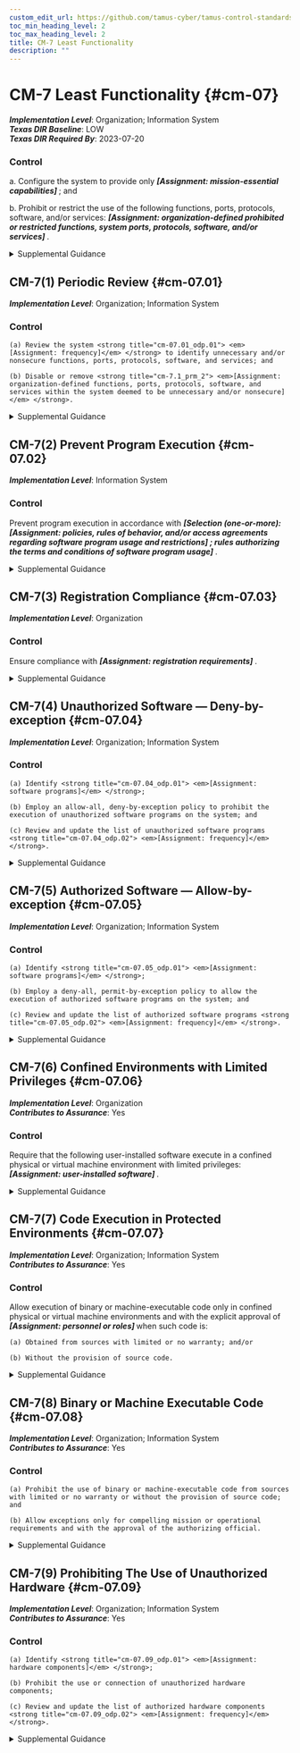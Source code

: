 ```yaml
---
custom_edit_url: https://github.com/tamus-cyber/tamus-control-standards/tree/main/content/tamus.edu/TAMUS_profile.xml
toc_min_heading_level: 2
toc_max_heading_level: 2
title: CM-7 Least Functionality
description: ""
---
```


# CM-7 Least Functionality {#cm-07}

_**Implementation Level**_: Organization; Information System\
_**Texas DIR Baseline**_: LOW\
_**Texas DIR Required By**_: 2023-07-20

### Control



a. Configure the system to provide only <strong title="cm-07_odp.01"> <em>[Assignment: mission-essential capabilities]</em> </strong> ; and

b. Prohibit or restrict the use of the following functions, ports, protocols, software, and/or services: <strong title="cm-7_prm_2"> <em>[Assignment: organization-defined prohibited or restricted functions, system ports, protocols, software, and/or services]</em> </strong>.


<details><summary>Supplemental Guidance</summary>Systems provide a wide variety of functions and services. Some of the functions and services routinely provided by default may not be necessary to support essential organizational missions, functions, or operations. Additionally, it is sometimes convenient to provide multiple services from a single system component, but doing so increases risk over limiting the services provided by that single component. Where feasible, organizations limit component functionality to a single function per component. Organizations consider removing unused or unnecessary software and disabling unused or unnecessary physical and logical ports and protocols to prevent unauthorized connection of components, transfer of information, and tunneling. Organizations employ network scanning tools, intrusion detection and prevention systems, and end-point protection technologies, such as firewalls and host-based intrusion detection systems, to identify and prevent the use of prohibited functions, protocols, ports, and services. Least functionality can also be achieved as part of the fundamental design and development of the system (see [SA-8](/catalog/sa/sa-08#sa-08), [SC-2](/catalog/sc/sc-02#sc-02) , and [SC-3](/catalog/sc/sc-03#sc-03)).</details>


## CM-7(1) Periodic Review {#cm-07.01}

_**Implementation Level**_: Organization; Information System

### Control



    (a) Review the system <strong title="cm-07.01_odp.01"> <em>[Assignment: frequency]</em> </strong> to identify unnecessary and/or nonsecure functions, ports, protocols, software, and services; and

    (b) Disable or remove <strong title="cm-7.1_prm_2"> <em>[Assignment: organization-defined functions, ports, protocols, software, and services within the system deemed to be unnecessary and/or nonsecure]</em> </strong>.


<details><summary>Supplemental Guidance</summary>Organizations review functions, ports, protocols, and services provided by systems or system components to determine the functions and services that are candidates for elimination. Such reviews are especially important during transition periods from older technologies to newer technologies (e.g., transition from IPv4 to IPv6). These technology transitions may require implementing the older and newer technologies simultaneously during the transition period and returning to minimum essential functions, ports, protocols, and services at the earliest opportunity. Organizations can either decide the relative security of the function, port, protocol, and/or service or base the security decision on the assessment of other entities. Unsecure protocols include Bluetooth, FTP, and peer-to-peer networking.</details>


## CM-7(2) Prevent Program Execution {#cm-07.02}

_**Implementation Level**_: Information System

### Control

Prevent program execution in accordance with <strong title="cm-07.02_odp.01"> <em>[Selection (one-or-more): <strong title="cm-07.02_odp.02"> <em>[Assignment: policies, rules of behavior, and/or access agreements regarding software program usage and restrictions]</em> </strong>; rules authorizing the terms and conditions of software program usage]</em> </strong>.


<details><summary>Supplemental Guidance</summary>Prevention of program execution addresses organizational policies, rules of behavior, and/or access agreements that restrict software usage and the terms and conditions imposed by the developer or manufacturer, including software licensing and copyrights. Restrictions include prohibiting auto-execute features, restricting roles allowed to approve program execution, permitting or prohibiting specific software programs, or restricting the number of program instances executed at the same time.</details>


## CM-7(3) Registration Compliance {#cm-07.03}

_**Implementation Level**_: Organization

### Control

Ensure compliance with <strong title="cm-07.03_odp"> <em>[Assignment: registration requirements]</em> </strong>.


<details><summary>Supplemental Guidance</summary>Organizations use the registration process to manage, track, and provide oversight for systems and implemented functions, ports, protocols, and services.</details>


## CM-7(4) Unauthorized Software — Deny-by-exception {#cm-07.04}

_**Implementation Level**_: Organization; Information System

### Control



    (a) Identify <strong title="cm-07.04_odp.01"> <em>[Assignment: software programs]</em> </strong>;

    (b) Employ an allow-all, deny-by-exception policy to prohibit the execution of unauthorized software programs on the system; and

    (c) Review and update the list of unauthorized software programs <strong title="cm-07.04_odp.02"> <em>[Assignment: frequency]</em> </strong>.


<details><summary>Supplemental Guidance</summary>Unauthorized software programs can be limited to specific versions or from a specific source. The concept of prohibiting the execution of unauthorized software may also be applied to user actions, system ports and protocols, IP addresses/ranges, websites, and MAC addresses.</details>


## CM-7(5) Authorized Software — Allow-by-exception {#cm-07.05}

_**Implementation Level**_: Organization; Information System

### Control



    (a) Identify <strong title="cm-07.05_odp.01"> <em>[Assignment: software programs]</em> </strong>;

    (b) Employ a deny-all, permit-by-exception policy to allow the execution of authorized software programs on the system; and

    (c) Review and update the list of authorized software programs <strong title="cm-07.05_odp.02"> <em>[Assignment: frequency]</em> </strong>.


<details><summary>Supplemental Guidance</summary>Authorized software programs can be limited to specific versions or from a specific source. To facilitate a comprehensive authorized software process and increase the strength of protection for attacks that bypass application level authorized software, software programs may be decomposed into and monitored at different levels of detail. These levels include applications, application programming interfaces, application modules, scripts, system processes, system services, kernel functions, registries, drivers, and dynamic link libraries. The concept of permitting the execution of authorized software may also be applied to user actions, system ports and protocols, IP addresses/ranges, websites, and MAC addresses. Organizations consider verifying the integrity of authorized software programs using digital signatures, cryptographic checksums, or hash functions. Verification of authorized software can occur either prior to execution or at system startup. The identification of authorized URLs for websites is addressed in [CA-3(5)](/catalog/ca/ca-03#ca-03.05) and [SC-7](/catalog/sc/sc-07#sc-07).</details>


## CM-7(6) Confined Environments with Limited Privileges {#cm-07.06}

_**Implementation Level**_: Organization\
_**Contributes to Assurance**_: Yes

### Control

Require that the following user-installed software execute in a confined physical or virtual machine environment with limited privileges: <strong title="cm-07.06_odp"> <em>[Assignment: user-installed software]</em> </strong>.


<details><summary>Supplemental Guidance</summary>Organizations identify software that may be of concern regarding its origin or potential for containing malicious code. For this type of software, user installations occur in confined environments of operation to limit or contain damage from malicious code that may be executed.</details>


## CM-7(7) Code Execution in Protected Environments {#cm-07.07}

_**Implementation Level**_: Organization; Information System\
_**Contributes to Assurance**_: Yes

### Control

Allow execution of binary or machine-executable code only in confined physical or virtual machine environments and with the explicit approval of <strong title="cm-07.07_odp"> <em>[Assignment: personnel or roles]</em> </strong> when such code is:

    (a) Obtained from sources with limited or no warranty; and/or

    (b) Without the provision of source code.


<details><summary>Supplemental Guidance</summary>Code execution in protected environments applies to all sources of binary or machine-executable code, including commercial software and firmware and open-source software.</details>


## CM-7(8) Binary or Machine Executable Code {#cm-07.08}

_**Implementation Level**_: Organization; Information System\
_**Contributes to Assurance**_: Yes

### Control



    (a) Prohibit the use of binary or machine-executable code from sources with limited or no warranty or without the provision of source code; and

    (b) Allow exceptions only for compelling mission or operational requirements and with the approval of the authorizing official.


<details><summary>Supplemental Guidance</summary>Binary or machine executable code applies to all sources of binary or machine-executable code, including commercial software and firmware and open-source software. Organizations assess software products without accompanying source code or from sources with limited or no warranty for potential security impacts. The assessments address the fact that software products without the provision of source code may be difficult to review, repair, or extend. In addition, there may be no owners to make such repairs on behalf of organizations. If open-source software is used, the assessments address the fact that there is no warranty, the open-source software could contain back doors or malware, and there may be no support available.</details>


## CM-7(9) Prohibiting The Use of Unauthorized Hardware {#cm-07.09}

_**Implementation Level**_: Organization; Information System\
_**Contributes to Assurance**_: Yes

### Control



    (a) Identify <strong title="cm-07.09_odp.01"> <em>[Assignment: hardware components]</em> </strong>;

    (b) Prohibit the use or connection of unauthorized hardware components;

    (c) Review and update the list of authorized hardware components <strong title="cm-07.09_odp.02"> <em>[Assignment: frequency]</em> </strong>.


<details><summary>Supplemental Guidance</summary>Hardware components provide the foundation for organizational systems and the platform for the execution of authorized software programs. Managing the inventory of hardware components and controlling which hardware components are permitted to be installed or connected to organizational systems is essential in order to provide adequate security.</details>
